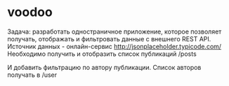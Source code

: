 # voodoo

Задача: разработать одностраничное приложение, которое позволяет получать,  отображать и фильтровать данные с внешнего REST API. 
Источник данных - онлайн-сервис http://jsonplaceholder.typicode.com/
Необходимо получить и отобразить список публикаций /posts 

И добавить фильтрацию по автору публикации. Список авторов получать в /user
